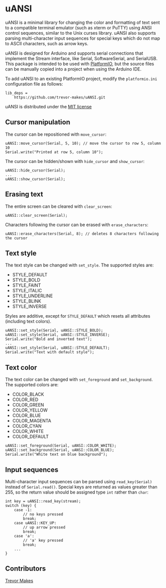 # uANSI

uANSI is a minimal library for changing the color and formatting of text sent to a compatible terminal emulator (such as xterm or PuTTY) using ANSI control sequences, similar to the Unix curses library. uANSI also supports parsing multi-character input sequences for special keys which do not map to ASCII characters, such as arrow keys.

uANSI is designed for Arduino and supports serial connections that implement the Stream interface, like Serial, SoftwareSerial, and SerialUSB. This package is intended to be used with [PlatformIO](https://platformio.org/), but the source files can be manually copied into a project when using the Arduino IDE.

To add uANSI to an existing PlatformIO project, modify the `platformio.ini` configuration file as follows:

```
lib_deps =
    https://github.com/trevor-makes/uANSI.git
```

uANSI is distributed under the [MIT license](LICENSE.txt)

## Cursor manipulation

The cursor can be repositioned with `move_cursor`:

```
uANSI::move_cursor(Serial, 5, 10); // move the cursor to row 5, column 10
Serial.write("Printed at row 5, column 10");
```

The cursor can be hidden/shown with `hide_cursor` and `show_cursor`:

```
uANSI::hide_cursor(Serial);
...
uANSI::show_cursor(Serial);
```

## Erasing text

The entire screen can be cleared with `clear_screen`:

```
uANSI::clear_screen(Serial);
```

Characters following the cursor can be erased with `erase_characters`:

```
uANSI::erase_characters(Serial, 8); // deletes 8 characters following the cursor
```

## Text style

The text style can be changed with `set_style`. The supported styles are:

- STYLE_DEFAULT
- STYLE_BOLD
- STYLE_FAINT
- STYLE_ITALIC
- STYLE_UNDERLINE
- STYLE_BLINK
- STYLE_INVERSE

Styles are additive, except for `STYLE_DEFAULT` which resets all attributes (including text colors).

```
uANSI::set_style(Serial, uANSI::STYLE_BOLD);
uANSI::set_style(Serial, uANSI::STYLE_INVERSE);
Serial.write("Bold and inverted text");
...
uANSI::set_style(Serial, uANSI::STYLE_DEFAULT);
Serial.write("Text with default style");
```

## Text color

The text color can be changed with `set_foreground` and `set_background`. The supported colors are:

- COLOR_BLACK
- COLOR_RED
- COLOR_GREEN
- COLOR_YELLOW
- COLOR_BLUE
- COLOR_MAGENTA
- COLOR_CYAN
- COLOR_WHITE
- COLOR_DEFAULT

```
uANSI::set_foreground(Serial, uANSI::COLOR_WHITE);
uANSI::set_background(Serial, uANSI::COLOR_BLUE);
Serial.write("White text on blue background");
```

## Input sequences

Multi-character input sequences can be parsed using `read_key(Serial)` instead of `Serial.read()`. Special keys are returned as values greater than 255, so the return value should be assigned type `int` rather than `char`:

```
int key = uANSI::read_key(stream);
switch (key) {
    case -1:
        // no keys pressed
        break;
    case uANSI::KEY_UP:
        // up arrow pressed
        break;
    case 'a':
        // 'a' key pressed
        break;
    ...
}
```

## Contributors

[Trevor Makes](mailto:the.trevor.makes@gmail.com)
